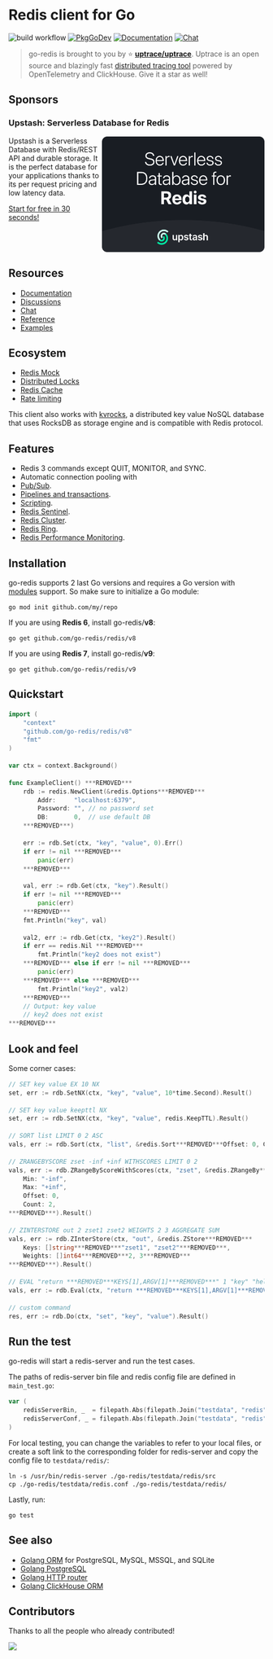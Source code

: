 # Redis client for Go

![build workflow](https://github.com/go-redis/redis/actions/workflows/build.yml/badge.svg)
[![PkgGoDev](https://pkg.go.dev/badge/github.com/go-redis/redis/v8)](https://pkg.go.dev/github.com/go-redis/redis/v8?tab=doc)
[![Documentation](https://img.shields.io/badge/redis-documentation-informational)](https://redis.uptrace.dev/)
[![Chat](https://discordapp.com/api/guilds/752070105847955518/widget.png)](https://discord.gg/rWtp5Aj)

> go-redis is brought to you by :star: [**uptrace/uptrace**](https://github.com/uptrace/uptrace).
> Uptrace is an open source and blazingly fast
> [distributed tracing tool](https://get.uptrace.dev/compare/distributed-tracing-tools.html) powered
> by OpenTelemetry and ClickHouse. Give it a star as well!

## Sponsors

### Upstash: Serverless Database for Redis

<a href="https://upstash.com/?utm_source=goredis"><img align="right" width="320" src="https://raw.githubusercontent.com/upstash/sponsorship/master/redis.png" alt="Upstash"></a>

Upstash is a Serverless Database with Redis/REST API and durable storage. It is the perfect database
for your applications thanks to its per request pricing and low latency data.

[Start for free in 30 seconds!](https://upstash.com/?utm_source=goredis)

<br clear="both"/>

## Resources

- [Documentation](https://redis.uptrace.dev)
- [Discussions](https://github.com/go-redis/redis/discussions)
- [Chat](https://discord.gg/rWtp5Aj)
- [Reference](https://pkg.go.dev/github.com/go-redis/redis/v8?tab=doc)
- [Examples](https://pkg.go.dev/github.com/go-redis/redis/v8?tab=doc#pkg-examples)

## Ecosystem

- [Redis Mock](https://github.com/go-redis/redismock)
- [Distributed Locks](https://github.com/bsm/redislock)
- [Redis Cache](https://github.com/go-redis/cache)
- [Rate limiting](https://github.com/go-redis/redis_rate)

This client also works with [kvrocks](https://github.com/KvrocksLabs/kvrocks), a distributed key
value NoSQL database that uses RocksDB as storage engine and is compatible with Redis protocol.

## Features

- Redis 3 commands except QUIT, MONITOR, and SYNC.
- Automatic connection pooling with
- [Pub/Sub](https://redis.uptrace.dev/guide/go-redis-pubsub.html).
- [Pipelines and transactions](https://redis.uptrace.dev/guide/go-redis-pipelines.html).
- [Scripting](https://redis.uptrace.dev/guide/lua-scripting.html).
- [Redis Sentinel](https://redis.uptrace.dev/guide/go-redis-sentinel.html).
- [Redis Cluster](https://redis.uptrace.dev/guide/go-redis-cluster.html).
- [Redis Ring](https://redis.uptrace.dev/guide/ring.html).
- [Redis Performance Monitoring](https://redis.uptrace.dev/guide/redis-performance-monitoring.html).

## Installation

go-redis supports 2 last Go versions and requires a Go version with
[modules](https://github.com/golang/go/wiki/Modules) support. So make sure to initialize a Go
module:

```shell
go mod init github.com/my/repo
```

If you are using **Redis 6**, install go-redis/**v8**:

```shell
go get github.com/go-redis/redis/v8
```

If you are using **Redis 7**, install go-redis/**v9**:

```shell
go get github.com/go-redis/redis/v9
```

## Quickstart

```go
import (
    "context"
    "github.com/go-redis/redis/v8"
    "fmt"
)

var ctx = context.Background()

func ExampleClient() ***REMOVED***
    rdb := redis.NewClient(&redis.Options***REMOVED***
        Addr:     "localhost:6379",
        Password: "", // no password set
        DB:       0,  // use default DB
    ***REMOVED***)

    err := rdb.Set(ctx, "key", "value", 0).Err()
    if err != nil ***REMOVED***
        panic(err)
    ***REMOVED***

    val, err := rdb.Get(ctx, "key").Result()
    if err != nil ***REMOVED***
        panic(err)
    ***REMOVED***
    fmt.Println("key", val)

    val2, err := rdb.Get(ctx, "key2").Result()
    if err == redis.Nil ***REMOVED***
        fmt.Println("key2 does not exist")
    ***REMOVED*** else if err != nil ***REMOVED***
        panic(err)
    ***REMOVED*** else ***REMOVED***
        fmt.Println("key2", val2)
    ***REMOVED***
    // Output: key value
    // key2 does not exist
***REMOVED***
```

## Look and feel

Some corner cases:

```go
// SET key value EX 10 NX
set, err := rdb.SetNX(ctx, "key", "value", 10*time.Second).Result()

// SET key value keepttl NX
set, err := rdb.SetNX(ctx, "key", "value", redis.KeepTTL).Result()

// SORT list LIMIT 0 2 ASC
vals, err := rdb.Sort(ctx, "list", &redis.Sort***REMOVED***Offset: 0, Count: 2, Order: "ASC"***REMOVED***).Result()

// ZRANGEBYSCORE zset -inf +inf WITHSCORES LIMIT 0 2
vals, err := rdb.ZRangeByScoreWithScores(ctx, "zset", &redis.ZRangeBy***REMOVED***
    Min: "-inf",
    Max: "+inf",
    Offset: 0,
    Count: 2,
***REMOVED***).Result()

// ZINTERSTORE out 2 zset1 zset2 WEIGHTS 2 3 AGGREGATE SUM
vals, err := rdb.ZInterStore(ctx, "out", &redis.ZStore***REMOVED***
    Keys: []string***REMOVED***"zset1", "zset2"***REMOVED***,
    Weights: []int64***REMOVED***2, 3***REMOVED***
***REMOVED***).Result()

// EVAL "return ***REMOVED***KEYS[1],ARGV[1]***REMOVED***" 1 "key" "hello"
vals, err := rdb.Eval(ctx, "return ***REMOVED***KEYS[1],ARGV[1]***REMOVED***", []string***REMOVED***"key"***REMOVED***, "hello").Result()

// custom command
res, err := rdb.Do(ctx, "set", "key", "value").Result()
```

## Run the test

go-redis will start a redis-server and run the test cases.

The paths of redis-server bin file and redis config file are defined in `main_test.go`:

```go
var (
	redisServerBin, _  = filepath.Abs(filepath.Join("testdata", "redis", "src", "redis-server"))
	redisServerConf, _ = filepath.Abs(filepath.Join("testdata", "redis", "redis.conf"))
)
```

For local testing, you can change the variables to refer to your local files, or create a soft link
to the corresponding folder for redis-server and copy the config file to `testdata/redis/`:

```shell
ln -s /usr/bin/redis-server ./go-redis/testdata/redis/src
cp ./go-redis/testdata/redis.conf ./go-redis/testdata/redis/
```

Lastly, run:

```shell
go test
```

## See also

- [Golang ORM](https://bun.uptrace.dev) for PostgreSQL, MySQL, MSSQL, and SQLite
- [Golang PostgreSQL](https://bun.uptrace.dev/postgres/)
- [Golang HTTP router](https://bunrouter.uptrace.dev/)
- [Golang ClickHouse ORM](https://github.com/uptrace/go-clickhouse)

## Contributors

Thanks to all the people who already contributed!

<a href="https://github.com/go-redis/redis/graphs/contributors">
  <img src="https://contributors-img.web.app/image?repo=go-redis/redis" />
</a>
